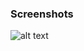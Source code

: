 ### Screenshots

![alt text](https://github.com/andreiseverin/WeaponMod-guns-backup/blob/main/wpn_cso_lightsaber/Light%20saber.png?raw=true)
